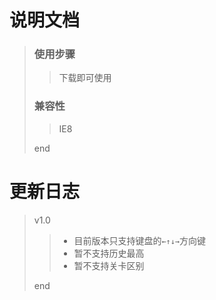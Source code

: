 # 说明文档
> ### 使用步骤
>> 下载即可使用
> ### 兼容性
>> IE8
>
> end
# 更新日志
> v1.0
>> * 目前版本只支持键盘的`←↑↓→`方向键
>> * 暂不支持历史最高
>> * 暂不支持关卡区别
>
> end
